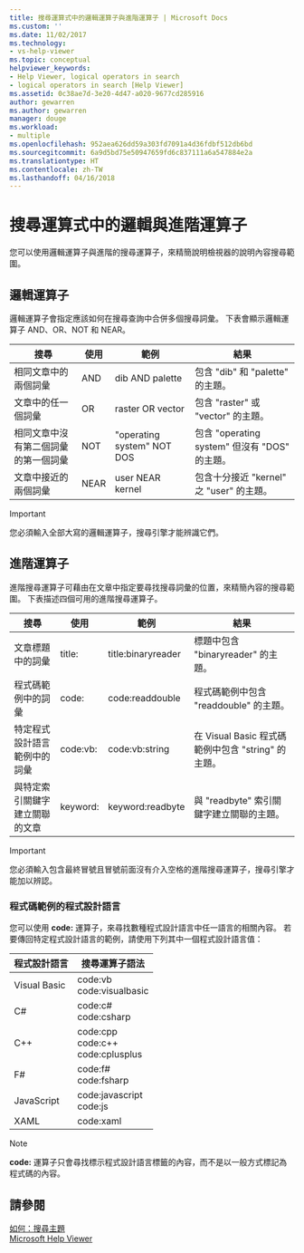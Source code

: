 ```yaml
---
title: 搜尋運算式中的邏輯運算子與進階運算子 | Microsoft Docs
ms.custom: ''
ms.date: 11/02/2017
ms.technology:
- vs-help-viewer
ms.topic: conceptual
helpviewer_keywords:
- Help Viewer, logical operators in search
- logical operators in search [Help Viewer]
ms.assetid: 0c38ae7d-3e20-4d47-a020-9677cd285916
author: gewarren
ms.author: gewarren
manager: douge
ms.workload:
- multiple
ms.openlocfilehash: 952aea626dd59a303fd7091a4d36fdbf512db6bd
ms.sourcegitcommit: 6a9d5bd75e50947659fd6c837111a6a547884e2a
ms.translationtype: HT
ms.contentlocale: zh-TW
ms.lasthandoff: 04/16/2018
---
```

# <a name="logical-and-advanced-operators-in-search-expressions"></a>搜尋運算式中的邏輯與進階運算子
您可以使用邏輯運算子與進階的搜尋運算子，來精簡說明檢視器的說明內容搜尋範圍。

## <a name="logical-operators"></a>邏輯運算子
邏輯運算子會指定應該如何在搜尋查詢中合併多個搜尋詞彙。 下表會顯示邏輯運算子 AND、OR、NOT 和 NEAR。
  
|搜尋|使用|範例|結果|  
|-------------------|---------|-------------|------------|  
|相同文章中的兩個詞彙|AND|dib AND palette|包含 "dib" 和 "palette" 的主題。|  
|文章中的任一個詞彙|OR|raster OR vector|包含 "raster" 或 "vector" 的主題。|  
|相同文章中沒有第二個詞彙的第一個詞彙|NOT|"operating system" NOT DOS|包含 "operating system" 但沒有 "DOS" 的主題。|  
|文章中接近的兩個詞彙|NEAR|user NEAR kernel|包含十分接近 "kernel" 之 "user" 的主題。|  
  
> [!IMPORTANT]
> 您必須輸入全部大寫的邏輯運算子，搜尋引擎才能辨識它們。

## <a name="advanced-operators"></a>進階運算子
進階搜尋運算子可藉由在文章中指定要尋找搜尋詞彙的位置，來精簡內容的搜尋範圍。 下表描述四個可用的進階搜尋運算子。

|搜尋|使用|範例|結果|  
|-------------------|---------|-------------|------------|  
|文章標題中的詞彙|title:|title:binaryreader|標題中包含 "binaryreader" 的主題。|  
|程式碼範例中的詞彙|code:|code:readdouble|程式碼範例中包含 "readdouble" 的主題。|  
|特定程式設計語言範例中的詞彙|code:vb:|code:vb:string|在 Visual Basic 程式碼範例中包含 "string" 的主題。|  
|與特定索引關鍵字建立關聯的文章|keyword:|keyword:readbyte|與 "readbyte" 索引關鍵字建立關聯的主題。|  

> [!IMPORTANT]
> 您必須輸入包含最終冒號且冒號前面沒有介入空格的進階搜尋運算子，搜尋引擎才能加以辨認。    

### <a name="programming-languages-for-code-examples"></a>程式碼範例的程式設計語言
您可以使用 **code:** 運算子，來尋找數種程式設計語言中任一語言的相關內容。 若要傳回特定程式設計語言的範例，請使用下列其中一個程式設計語言值：  

|程式設計語言|搜尋運算子語法|  
|--------------------|---------|  
|Visual Basic|code:vb<br/>code:visualbasic|  
|C#|code:c#<br/>code:csharp|  
|C++|code:cpp<br/>code:c++<br/>code:cplusplus|  
|F#|code:f#<br/>code:fsharp|  
|JavaScript|code:javascript<br/>code:js|  
|XAML|code:xaml|

> [!NOTE]
> **code:** 運算子只會尋找標示程式設計語言標籤的內容，而不是以一般方式標記為程式碼的內容。 
  
## <a name="see"></a>請參閱 
[如何：搜尋主題](how-to-search-for-topics.md)  
[Microsoft Help Viewer](microsoft-help-viewer.md)